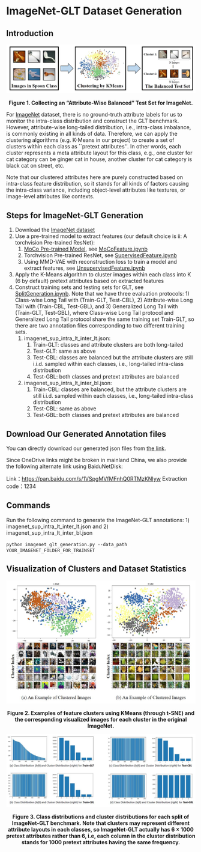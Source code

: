 # ImageNet-GLT Dataset Generation

## Introduction

<p align = "center"><img src="../figure/imagenet-glt.jpg"  alt="Generating ImageNet-GLT."></p>
<p align = "center"><b>Figure 1. Collecting an “Attribute-Wise Balanced” Test Set for ImageNet.</b></p>

For [ImageNet](https://ieeexplore.ieee.org/abstract/document/5206848) dataset, there is no ground-truth attribute labels for us to monitor the intra-class distribution and construct the GLT benchmark. However, attribute-wise long-tailed distribution, i.e., intra-class imbalance, is commonly existing in all kinds of data. Therefore, we can apply the clustering algorithms (e.g. K-Means in our project) to create a set of clusters within each class as ``pretext attributes''. In other words, each cluster represents a meta attribute layout for this class, e.g., one cluster for cat category can be ginger cat in house, another cluster for cat category is black cat on street, etc. 

Note that our clustered attributes here are purely constructed based on intra-class feature distribution, so it stands for all kinds of factors causing the intra-class variance, including object-level attributes like textures, or image-level attributes like contexts. 

## Steps for ImageNet-GLT Generation 
1. Download the [ImageNet dataset](https://image-net.org/download.php)
2. Use a pre-trained model to extract features (our default choice is ii: A torchvision Pre-trained ResNet):
    1. [MoCo Pre-trained Model](https://github.com/facebookresearch/moco), see [MoCoFeature.ipynb](1.MoCoFeature.ipynb)
    2. Torchvision Pre-trained ResNet, see [SupervisedFeature.ipynb](1.SupervisedFeature.ipynb)
    3. Using MMD-VAE with reconstruction loss to train a model and extract features, see [UnsupervisedFeature.ipynb](1.UnsupervisedFeature.ipynb)
3. Apply the K-Means algorithm to cluster images within each class into K (6 by default) pretext attributes based on extracted features
4. Construct training sets and testing sets for GLT, see [SplitGeneration.ipynb](2.SplitGeneration.ipynb). Note that we have three evaluation protocols: 1) Class-wise Long Tail with (Train-GLT, Test-CBL), 2) Attribute-wise Long Tail with (Train-CBL, Test-GBL), and 3) Generalized Long Tail with (Train-GLT, Test-GBL), where Class-wise Long Tail protocol and Generalized Long Tail protocol share the same training set Train-GLT, so there are two annotation files corresponding to two different training sets.
    1. imagenet_sup_intra_lt_inter_lt.json: 
        1.  Train-GLT: classes and attribute clusters are both long-tailed
        2.  Test-GLT: same as above
        3.  Test-CBL: classes are balanced but the attribute clusters are still i.i.d. sampled within each classes, i.e., long-tailed intra-class distribution
        4.  Test-GBL: both classes and pretext attributes are balanced
    2. imagenet_sup_intra_lt_inter_bl.json: 
        1. Train-CBL: classes are balanced, but the attribute clusters are still i.i.d. sampled within each classes, i.e., long-tailed intra-class distribution
        2. Test-CBL: same as above
        3. Test-GBL: both classes and pretext attributes are balanced


## Download Our Generated Annotation files
You can directly download our generated json files from [the link](https://1drv.ms/u/s!AmRLLNf6bzcitKlpBoTerorv5yaeIw?e=0bw83U).

Since OneDrive links might be broken in mainland China, we also provide the following alternate link using BaiduNetDisk:

Link：https://pan.baidu.com/s/1VSpgMVfMFnhQ0RTMzKNIyw  Extraction code：1234

## Commands
Run the following command to generate the ImageNet-GLT annotations: 1) imagenet_sup_intra_lt_inter_lt.json and 2) imagenet_sup_intra_lt_inter_bl.json
```
python imagenet_glt_generation.py --data_path YOUR_IMAGENET_FOLDER_FOR_TRAINSET
```

## Visualization of Clusters and Dataset Statistics

<p align = "center"><img src="../figure/imagenet-glt-visualization.jpg"  alt="Visualization of ImageNet-GLT Clusters."></p>
<p align = "center"><b>Figure 2. Examples of feature clusters using KMeans (through t-SNE) and the corresponding visualized images for each cluster in the original ImageNet.</b></p>


<p align = "center"><img src="../figure/imagenet-glt-statistics.jpg"  alt="Statistics of ImageNet-GLT Dataset."></p>
<p align = "center"><b>Figure 3. Class distributions and cluster distributions for each split of ImageNet-GLT benchmark. Note that clusters may represent different attribute layouts in each classes, so ImageNet-GLT actually has 6 × 1000 pretext attributes rather than 6, i.e, each column in the cluster distribution stands for 1000 pretext attributes having the same frequency.</b></p>
